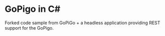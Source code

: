 # GoPigo in C#

Forked code sample from GoPiGo + a headless application providing REST support for the GoPigo.

